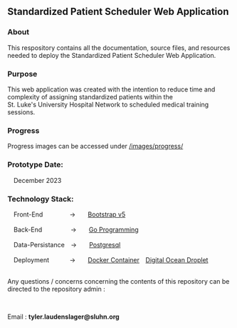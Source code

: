 <html>
    <body>
        <h2>Standardized Patient Scheduler Web Application</h2>
        <h3>About</h3>
        <p>This respository contains all the documentation, source files, and resources needed to deploy 
            the Standardized Patient Scheduler Web Application.</p>
        <h3>Purpose</h3>
        <p>This web application was created with the intention to reduce time and complexity of assigning standardized patients within the </br>St. Luke's University Hospital Network to scheduled medical training sessions.</p>
        <h3>Progress</h3>
        <p>Progress images can be accessed under <a href="https://github.com/Tyler-Laudenslager/Sp-Scheduler-Web-App/tree/main/images/progress">/images/progress/</a></p>
        <h3>Prototype Date:</h3>
        &#8195;December 2023
        <h3>Technology Stack:</h3>
        &#8195;Front-End&#8195;&#8195;&#8195;&#8195; ->&#8195;&#8195;<a href="https://getbootstrap.com/">Bootstrap v5</a></br></br>
        &#8195;Back-End &#8195;&#8195;&#8195;&#8195; ->&#8195;&#8195;<a href="https://go.dev">Go Programming</a></br></br>
        &#8195;Data-Persistance&#8195;->&#8195;&#8195;<a href="https://www.postgresql.org/">Postgresql</a></br></br>
        &#8195;Deployment&#8195;&#8195;&#8195; ->&#8195;&#8195;<a href="https://www.docker.com/">Docker Container</a>&#8195;<a href="https://www.digitalocean.com/products/droplets">Digital Ocean Droplet</a> </br></br>
        <p>Any questions / concerns concerning the contents of this repository can be directed to the repository admin :</p></br> 
        <p>Email : <b>tyler.laudenslager@sluhn.org</b></p></br>
    </body>
</html>
